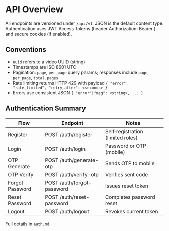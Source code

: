 # API Overview

All endpoints are versioned under `/api/v1`. JSON is the default content type. Authentication uses JWT Access Tokens (header Authorization: Bearer <token>) and secure cookies (if enabled).

## Conventions
- `uuid` refers to a video UUID (string)
- Timestamps are ISO 8601 UTC
- Pagination: `page`, `per_page` query params; responses include `page`, `per_page`, `total`, `pages`
- Rate limiting returns HTTP 429 with payload `{ "error": "rate_limited", "retry_after": <seconds> }`
- Errors use consistent JSON `{ "error"|"msg": <string>, ... }`

## Authentication Summary
| Flow | Endpoint | Notes |
|------|----------|-------|
| Register | POST /auth/register | Self‑registration (limited roles) |
| Login | POST /auth/login | Password or OTP (mobile) |
| OTP Generate | POST /auth/generate-otp | Sends OTP to mobile |
| OTP Verify | POST /auth/verify-otp | Verifies sent code |
| Forgot Password | POST /auth/forgot-password | Issues reset token |
| Reset Password | POST /auth/reset-password | Completes password reset |
| Logout | POST /auth/logout | Revokes current token |

Full details in `auth.md`.
